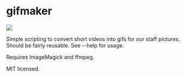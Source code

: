 gifmaker
========
![](http://i.imgur.com/AElVCZl.gif)

Simple scripting to convert short videos into gifs for our staff 
pictures. Should be fairly reusable. See --help for usage.

Requires ImageMagick and ffmpeg.

MIT licensed.
